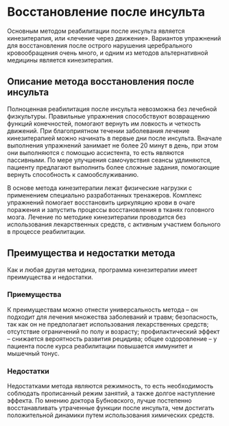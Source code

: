 # Восстановление после инсульта

Основным методом реабилитации после инсульта является кинезитерапия, или «лечение через движение». Вариантов упражнений для восстановления после острого нарушения церебрального кровообращения очень много, и одним из методов альтернативной медицины является кинезитерапия.

## Описание метода восстановления после инсульта

Полноценная реабилитация после инсульта невозможна без лечебной физкультуры. Правильные упражнения способствуют возвращению функций конечностей, помогают вернуть им ловкость и четкость движений. При благоприятном течении заболевания лечение кинезитерапией можно начинать в первые дни после инсульта. Вначале выполнения упражнений занимает не более 20 минут в день, при этом они выполняются с помощью ассистента, то есть являются пассивными. По мере улучшения самочувствия сеансы удлиняются, пациенту предлагают выполнить более сложные задания, помогающие вернуть способность к самообслуживанию.

В основе метода кинезитерапии лежат физические нагрузки с применением специально разработанных тренажеров. Комплекс упражнений помогает восстановить циркуляцию крови в очаге поражения и запустить процессы восстановления в тканях головного мозга. Лечение по методике кинезитерапии проводится без использования лекарственных средств, с активным участием больного в процессе реабилитации.

## Преимущества и недостатки метода

Как и любая другая методика, программа кинезитерапии имеет преимущества и недостатки.

### Приемущества

К преимуществам можно отнести универсальность метода – он подходит для лечения множества заболеваний и травм; безопасность, так как он не предполагает использования лекарственных средств; отсутствие ограничений по полу и возрасту; профилактический эффект – снижается вероятность развития рецидива; общее оздоровление – у пациента после курса реабилитации повышается иммунитет и мышечный тонус.

### Недостатки

Недостатками метода являются режимность, то есть необходимость соблюдать прописанный режим занятий, а также долгое наступление эффекта. По мнению доктора Бубновского, лучше постепенно восстанавливать утраченные функции после инсульта, чем достигать положительной динамики путем использования химических средств.